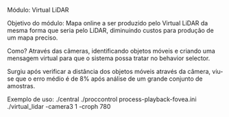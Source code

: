 Módulo: Virtual LiDAR

Objetivo do módulo:
Mapa online a ser produzido pelo Virtual LiDAR da mesma forma que seria pelo LiDAR, diminuindo custos para produção de um mapa preciso.

Como?
Através das câmeras, identificando objetos móveis e criando uma mensagem virtual para que o sistema possa tratar no behavior selector.

Surgiu após verificar a distância dos objetos móveis através da câmera, viu-se que o erro médio é de 8% após análise de um grande conjunto de amostras.

Exemplo de uso:
./central
./proccontrol process-playback-fovea.ini 
./virtual_lidar -camera3 1 -croph 780
